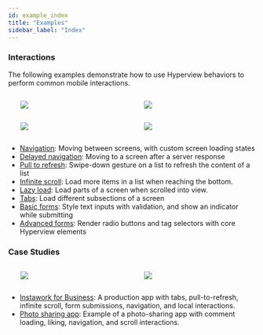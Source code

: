```yaml
---
id: example_index
title: "Examples"
sidebar_label: "Index"
---
```


### Interactions
The following examples demonstrate how to use Hyperview behaviors to perform common mobile interactions.

<div style="display:flex;justify-content:space-around">
  <p style="width:40%">
    <img src="/img/examples_index/form.png" />
  </p>

  <p style="width:40%">
    <img src="/img/examples_index/ptr.png" />
  </p>
</div>

<div style="display:flex;justify-content:space-around">
  <p style="width:40%">
    <img src="/img/examples_index/radio.png" />
  </p>

  <p style="width:40%">
    <img src="/img/examples_index/tags.png" />
  </p>
</div>


- [Navigation](/docs/example_navigation): Moving between screens, with custom screen loading states
- [Delayed navigation](/docs/example_delayed_navigation): Moving to a screen after a server response
- [Pull to refresh](/docs/example_pull_to_refresh): Swipe-down gesture on a list to refresh the content of a list
- [Infinite scroll](/docs/example_infinite_scroll): Load more items in a list when reaching the bottom.
- [Lazy load](/docs/example_lazy_load): Load parts of a screen when scrolled into view.
- [Tabs](/docs/example_tabs): Load different subsections of a screen
- [Basic forms](/docs/example_basic_form): Style text inputs with validation, and show an indicator while submitting
- [Advanced forms](/docs/example_advanced_form): Render radio buttons and tag selectors with core Hyperview elements

### Case Studies

<div style="display:flex;justify-content:space-around">
  <p style="width:40%">
    <img src="/img/instawork/ratings_small.png" />
  </p>

  <p style="width:40%">
    <img src="/img/example_photos_small2.png" />
  </p>
</div>

- [Instawork for Business](/docs/example_instawork): A production app with tabs, pull-to-refresh, infinite scroll, form submissions, navigation, and local interactions.
- [Photo sharing app](/docs/example_photo_sharing): Example of a photo-sharing app with comment loading, liking, navigation, and scroll interactions.
